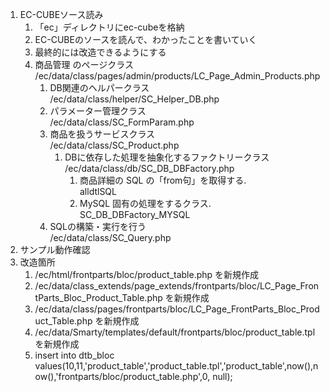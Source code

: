 ﻿1. EC-CUBEソース読み<br />
	1. 「ec」ディレクトリにec-cubeを格納
	1. EC-CUBEのソースを読んで、わかったことを書いていく
	1. 最終的には改造できるようにする
	1. 商品管理 のページクラス<br />
	/ec/data/class/pages/admin/products/LC_Page_Admin_Products.php<br />
		1. DB関連のヘルパークラス<br />
		/ec/data/class/helper/SC_Helper_DB.php<br />
		1. パラメーター管理クラス<br />
		/ec/data/class/SC_FormParam.php<br />
		1. 商品を扱うサービスクラス<br />
		/ec/data/class/SC_Product.php<br />
			1. DBに依存した処理を抽象化するファクトリークラス<br />
			/ec/data/class/db/SC_DB_DBFactory.php<br />
				1. 商品詳細の SQL の「from句」を取得する.<br />
				alldtlSQL<br />
				1. MySQL 固有の処理をするクラス.<br />
				SC_DB_DBFactory_MYSQL<br />
		1. SQLの構築・実行を行う<br />
		/ec/data/class/SC_Query.php<br />
1. サンプル動作確認
1. 改造箇所
	1. /ec/html/frontparts/bloc/product_table.php を新規作成
	1. /ec/data/class_extends/page_extends/frontparts/bloc/LC_Page_FrontParts_Bloc_Product_Table.php を新規作成
	1. /ec/data/class/pages/frontparts/bloc/LC_Page_FrontParts_Bloc_Product_Table.php を新規作成
	1. /ec/data/Smarty/templates/default/frontparts/bloc/product_table.tpl を新規作成
	1. insert into dtb_bloc values(10,11,'product_table','product_table.tpl','product_table',now(),now(),'frontparts/bloc/product_table.php',0, null);
